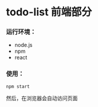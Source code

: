 
# todo-list 前端部分

### 运行环境：
- node.js
- npm
- react


### 使用：
```git bash
npm start
```

然后，在浏览器会自动访问页面
